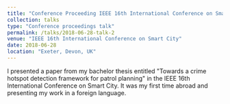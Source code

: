 ```yaml
---
title: "Conference Proceeding IEEE 16th International Conference on Smart City"
collection: talks
type: "Conference proceedings talk"
permalink: /talks/2018-06-28-talk-2
venue: "IEEE 16th International Conference on Smart City"
date: 2018-06-28
location: "Exeter, Devon, UK"
---
```


I presented a paper from my bachelor thesis entitled "Towards a crime hotspot
detection framework for patrol planning" in the IEEE 16th International
Conference on Smart City. It was my first time abroad and presenting my work
in a foreign language.

<!-- <br/><img width=750 height=450 src='/images/IEEESmartCity2018Exeter.jpg'> -->
